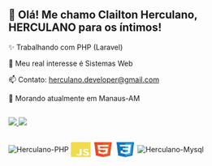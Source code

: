 <h2>👋 Olá! Me chamo Clailton Herculano, <b>HERCULANO</b> para os íntimos!</h2>
<div dir="auto">
  <p>✨ Trabalhando com PHP (Laravel)</pn>
  <p>👀 Meu real interesse é Sistemas Web</p>
  <p>📫 Contato: <a href="mailto:herculano.developer@gmail.com">herculano.developer@gmail.com</a></p>
  <p>🌱 Morando atualmente em Manaus-AM</p>
</div>
<h2 dir="auto"></h2>
<div dir="auto">
  <a href="https://github.com/herculanonet/">
    <img src="https://github-readme-stats.vercel.app/api?username=herculanonet&amp;show_icons=true&amp;theme=dark&amp;include_all_commits=true&amp;" data-canonical-src="https://github-readme-stats.vercel.app/api?username=herculanonet&amp;show_icons=true&amp;theme=dark&amp;include_all_commits=true&amp;count_private=true" style="max-width: 100%;" height="180em">
    <img src="https://github-readme-stats.vercel.app/api/top-langs/?username=herculanonet&amp;layout=compact&amp;langs_count=7&amp;theme=dark" data-canonical-src="https://github-readme-stats.vercel.app/api/top-langs/?username=herculanonet&amp;layout=compact&amp;langs_count=7&amp;theme=dark" style="max-width: 100%;" height="180em">
  </a>
</div>
<h2 dir="auto"></h2>
<div dir="auto">
  <img alt="Herculano-PHP" src="https://camo.githubusercontent.com/9e581761c42b9210538e4727e082b7e1db70a621da3481eb6a348bdb5257af70/68747470733a2f2f63646e2e6a7364656c6976722e6e65742f67682f64657669636f6e732f64657669636f6e2f69636f6e732f7068702f7068702d6f726967696e616c2e737667" data-canonical-src="https://cdn.jsdelivr.net/gh/devicons/devicon/icons/php/php-original.svg" style="max-width: 100%;" width="50" height="40" align="middle">
  <img alt="Herculano-Js" src="https://raw.githubusercontent.com/devicons/devicon/master/icons/javascript/javascript-plain.svg" style="max-width: 100%;" width="40" height="30" align="middle">
  <img alt="Herculano-HTML" src="https://raw.githubusercontent.com/devicons/devicon/master/icons/html5/html5-original.svg" style="max-width: 100%;" width="40" height="30" align="middle">
  <img alt="Herculano-CSS" src="https://raw.githubusercontent.com/devicons/devicon/master/icons/css3/css3-original.svg" style="max-width: 100%;" width="40" height="30" align="middle">
  <img alt="Herculano-Mysql" src="https://camo.githubusercontent.com/0acfb66ff89d656d796de72f1b001e92dc51bc88139b5b344339a808d35090d5/68747470733a2f2f63646e2e6a7364656c6976722e6e65742f67682f64657669636f6e732f64657669636f6e2f69636f6e732f6d7973716c2f6d7973716c2d706c61696e2e737667" data-canonical-src="https://cdn.jsdelivr.net/gh/devicons/devicon/icons/mysql/mysql-plain.svg" style="max-width: 100%;" width="40" height="30" align="middle">
</div>
<h2 dir="auto"></h2>
